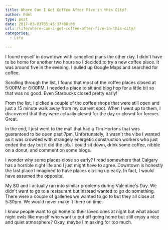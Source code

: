 ```yaml
---
title: Where Can I Get Coffee After Five in this City?
author: Edel
type: post
date: 2017-03-03T05:45:37+00:00
url: /life/where-can-i-get-coffee-after-five-in-this-city/
categories:
  - Life

---
```

I found myself in downtown with cancelled plans the other day. I didn't have to be home for another two hours so I decided to try a new coffee place. It was around five in the evening. I pulled up Google Maps and searched for coffee.

Scrolling through the list, I found that most of the coffee places closed at 5:00PM or 6:00PM. I needed a place to sit and blog hop for a little bit so that was no good. Even Starbucks closed pretty early!

From the list, I picked a couple of the coffee shops that were still open and just a 15 minute walk away from my current spot. When I went up to them, I discovered that they were actually closed for the day or closed for forever. Great.

In the end, I just went to the mall that had a Tim Hortons that was guaranteed to be open past 7pm. Unfortunately, it wasn't the vibe I wanted as it was crowded with strangely energetic construction workers who just ended the day but it did the job. I could sit down, drink some coffee, nibble on a donut, and comment on some blogs.

I wonder why some places close so early? I read somewhere that Calgary has a horrible night life and I just might have to agree. Downtown is honestly the last place I imagined to have places closing up early. In fact, I would have assumed the opposite!

My SO and I actually ran into similar problems during Valentine's Day. We didn't want to go to a restaurant but instead wanted to go do something. There were a couple of galleries we wanted to go to but they all close at 5:30pm. We would never make it there on time.

I know people want to go home to their loved ones at night but what about night owls like myself who want to put off going home but still enjoy a nice and quiet atmosphere? Okay, maybe I'm asking for too much.